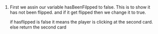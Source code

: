 1. First we assin our variable hasBeenFilpped to false.
    This is to show it has not been flipped.
    and if it get flipped then we change it to true.

    if hasflipped is false it means the player is clicking at the second card. else return the second card